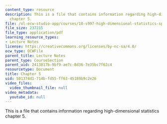 ```yaml
---
content_type: resource
description: This is a file that contains information regarding high-dimensional statistics
  chapter 5.
file: /ol-ocw-studio-app/courses/18-s997-high-dimensional-statistics-spring-2015/501374d1714bfd55ff6345189b9c2e26_MIT18_S997S15_Chapter5.pdf
file_size: 237215
file_type: application/pdf
learning_resource_types:
- Lecture Notes
license: https://creativecommons.org/licenses/by-nc-sa/4.0/
ocw_type: OCWFile
parent_title: Lecture Notes
parent_type: CourseSection
parent_uid: 2413817b-9bf9-ae7c-8d36-7e35bc7f62c4
resourcetype: Document
title: Chapter 5
uid: 501374d1-714b-fd55-ff63-45189b9c2e26
video_files:
  video_thumbnail_file: null
video_metadata:
  youtube_id: null
---
```

This is a file that contains information regarding high-dimensional statistics chapter 5.
